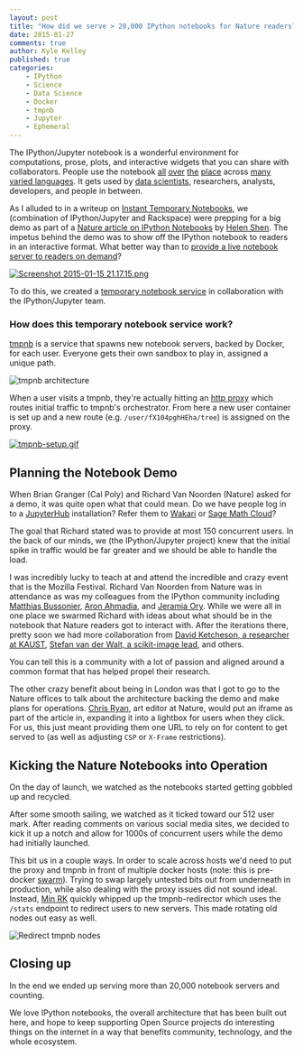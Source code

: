 ```yaml
---
layout: post
title: "How did we serve > 20,000 IPython notebooks for Nature readers?"
date: 2015-01-27
comments: true
author: Kyle Kelley
published: true
categories:
    - IPython
    - Science
    - Data Science
    - Docker
    - tmpnb
    - Jupyter
    - Ephemeral
---
```


The IPython/Jupyter notebook is a wonderful environment for computations, prose, plots, and interactive widgets that you can share with collaborators. People use the notebook [all](http://blog.quantopian.com/quantopian-research-your-backtesting-data-meets-ipython-notebook/) [over](http://nbviewer.ipython.org/github/GoogleCloudPlatform/ipython-soccer-predictions/blob/master/predict/wc-final.ipynb) [the](https://github.com/facebook/iTorch) [place](http://nbviewer.ipython.org/url/norvig.com/ipython/TSPv3.ipynb) across [many varied languages](https://github.com/ipython/ipython/wiki/IPython-kernels-for-other-languages). It gets used by [data scientists](http://nbviewer.ipython.org/gist/wrobstory/1eb8cb704a52d18b9ee8/Up%20and%20Down%20PyData%202014.ipynb), researchers, analysts, developers, and people in between.

As I alluded to in a writeup on [Instant Temporary Notebooks](http://lambdaops.com/ipythonjupyter-tmpnb-debuts/), we (combination of IPython/Jupyter and Rackspace) were prepping for a big demo as part of a [Nature article on IPython Notebooks](http://www.nature.com/news/interactive-notebooks-sharing-the-code-1.16261) by [Helen Shen](https://twitter.com/HelenShenWrites). The impetus behind the demo was to show off the IPython notebook to readers in an interactive format. What better way than to [provide a live notebook server to readers on demand](http://www.nature.com/news/ipython-interactive-demo-7.21492)?

[![Screenshot 2015-01-15 21.17.15.png](https://d23f6h5jpj26xu.cloudfront.net/nvqcj7okftoqw_small.png)](http://img.svbtle.com/nvqcj7okftoqw.png)

To do this, we created a [temporary notebook service](https://tmpnb.org) in collaboration with the IPython/Jupyter team.

### How does this temporary notebook service work?

[tmpnb](https://github.com/jupyter/tmpnb) is a service that spawns new notebook servers, backed by Docker, for each user. Everyone gets their own sandbox to play in, assigned a unique path.

![tmpnb architecture](https://cloud.githubusercontent.com/assets/836375/5909206/f0b156da-a573-11e4-8e3f-f65dfe9d23b8.png)

When a user visits a tmpnb, they're actually hitting an [http proxy](https://github.com/jupyter/configurable-http-proxy) which routes initial traffic to tmpnb's orchestrator. From here a new user container is set up and a new route (e.g. `/user/fX104pghHEha/tree`) is assigned on the proxy.

[![tmpnb-setup.gif](https://d23f6h5jpj26xu.cloudfront.net/z9gjan4yftabyq_small.gif)](http://img.svbtle.com/z9gjan4yftabyq.gif)

## Planning the Notebook Demo

When Brian Granger (Cal Poly) and Richard Van Noorden (Nature) asked for a demo, it was quite open what that could mean. Do we have people log in to a [JupyterHub](https://github.com/jupyter/jupyterhub) installation? Refer them to [Wakari](https://wakari.io/) or [Sage Math Cloud](https://cloud.sagemath.com/)?

The goal that Richard stated was to provide at most 150 concurrent users. In the back of our minds, we (the IPython/Jupyter project) knew that the initial spike in traffic would be far greater and we should be able to handle the load.

I was incredibly lucky to teach at and attend the incredible and crazy event that is the Mozilla Festival. Richard Van Noorden from Nature was in attendance as was my colleagues from the IPython community including [Matthias Bussonier](https://twitter.com/Mbusson), [Aron Ahmadia](https://twitter.com/ahmadia), and [Jeramia Ory](https://twitter.com/DrLabRatOry). While we were all in one place we swarmed Richard with ideas about what should be in the notebook that Nature readers got to interact with. After the iterations there, pretty soon we had more collaboration from [David Ketcheson, a researcher at KAUST](https://twitter.com/DavidKetch), [Stefan van der Walt, a scikit-image lead](https://twitter.com/stefanvdwalt), and others.

You can tell this is a community with a lot of passion and aligned around a common format that has helped propel their research.

The other crazy benefit about being in London was that I got to go to the Nature offices to talk about the architecture backing the demo and make plans for operations. [Chris Ryan](https://github.com/chris-creditdesign), art editor at Nature, would put an iframe as part of the article in, expanding it into a lightbox for users when they click. For us, this just meant providing them one URL to rely on for content to get served to (as well as adjusting `CSP` or `X-Frame` restrictions).

## Kicking the Nature Notebooks into Operation

On the day of launch, we watched as the notebooks started getting gobbled up and recycled.

After some smooth sailing, we watched as it ticked toward our 512 user mark. After reading comments on various social media sites, we decided to kick it up a notch and allow for 1000s of concurrent users while the demo had initially launched.

This bit us in a couple ways. In order to scale across hosts we'd need to put the proxy and tmpnb in front of multiple docker hosts (note: this is pre-docker [swarm](https://github.com/docker/swarm)). Trying to swap largely untested bits out from underneath in production, while also dealing with the proxy issues did not sound ideal. Instead, [Min RK](https://github.com/minrk) quickly whipped up the tmpnb-redirector which uses the `/stats` endpoint to redirect users to new servers. This made rotating old nodes out easy as well.

![Redirect tmpnb nodes](https://cloud.githubusercontent.com/assets/836375/5913707/3b282e20-a5ae-11e4-9768-c22089b70497.png)

## Closing up

In the end we ended up serving more than 20,000 notebook servers and counting. 

We love IPython notebooks, the overall architecture that has been built out here, and hope to keep supporting Open Source projects do interesting things on the internet in a way that benefits community, technology, and the whole ecosystem.
